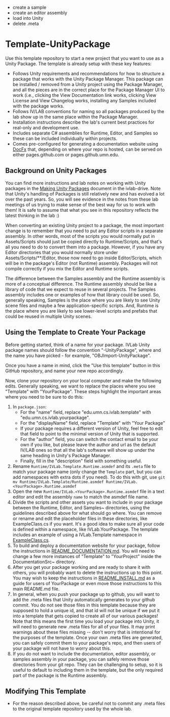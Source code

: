- create a sample
- create an editor assembly
- load into Unity
- delete .meta



# Template-UnityPackage

Use this template repository to start a new project that you want to use as a Unity Package.  The template is already setup with these key features:
- Follows Unity requirements and recommendations for how to structure a package that works with the Unity Package Manager.  This package can be installed / removed from a Unity project using the Package Manager, and all the pieces are in the correct place for the Package Manager UI to work (i.e., clicking the View Documentation link works, clicking View License and View Changelog works, installing any Samples included with the package works.
- Follows IV/LAB conventions for naming so all packages produced by the lab show up in the same place within the Package Manager.
- Installation instructions describe the lab's current best practices for real-only and development use.
- Includes separate C# assemblies for Runtime, Editor, and Samples so these can be included individually within projects.
- Comes pre-configured for generating a documentation website using [DocFx](https://dotnet.github.io/docfx/index.html) that, depending on where your repo is hosted, can be served on either pages.github.com or pages.github.umn.edu.


## Background on Unity Packages

You can find more instructions and lab notes on working with Unity packages in the [Making Unity Packages](https://docs.google.com/document/d/1BWo-OIJx3uG72XyvIiO-t1jVDnXKFhoxj-o5VYO5Gq0/edit?usp=sharing) document in the ivlab-drive.  Note that Unity's handling of Packages is still relatively new and has evolved a lot over the past years.  So, you will see evidence in the notes from these lab meetings of us trying to make sense of the best way for us to work with them!  It is safe to assume that what you see in this repository reflects the latest thinking in the lab :)

When converting an existing Unity project to a package, the most important change is to remember that you need to put any Editor scripts in a separate assembly.  In other words, most of the scripts you would normally put in Assets/Scripts should just be copied directly to Runtime/Scripts, and that's all you need to do to convert them into a package.  However, if you have any Editor directories that you would normally store under Assets/Scripts/**/Editor, those now need to go inside Editor/Scripts, which will be in the package's Editor (not Runtime) assembly.  Packages will not compile correctly if you mix the Editor and Runtime scripts.  

The difference between the Samples assembly and the Runtime assembly is more of a conceptual difference.  The Runtime assembly should be like a library of code that we expect to reuse in several projects.  The Samples assembly includes one or examples of how that library could be used.  So, generally speaking, Samples is the place where you are likely to see Unity scene files and maybe a few application-specific scripts.  And, Runtime is the place where you are likely to see lower-level scripts and prefabs that could be reused in multiple Unity scenes.


## Using the Template to Create Your Package

Before getting started, think of a name for your package. IVLab Unity package names should follow the convention "<YourPackage>-UnityPackage", where <YourPackage> and the name you have picked - for example, "OBJImport-UnityPackage".  

Once you have a name in mind, click the "Use this template" button in this GitHub repository, and name your new repo accordingly.

Now, clone your repository on your local computer and make the following edits.  Generally speaking, we want to replace the places where you see "Template" with "YourPackage".  These steps highlight the important areas where you need to be sure to do this:

1. In `package.json`:
    - For the "name" field, replace "edu.umn.cs.ivlab.template" with "edu.umn.cs.ivlab.yourpackage".
    - For the "displayName" field, replace "Template" with "Your Package"
    - If your package requires a different version of Unity, feel free to edit that field to point to the minimal version of Unity that is supported.
    - For the "author" field, you can switch the contact email to be your own if you like, but please leave the author and url as the default IV/LAB ones so that all the lab's software will show up under the same heading in Unity's Package Manager.
    - Finally, fill in the "description" field with something useful.
2. Rename `Runtime/IVLab.Template.Runtime.asmdef` and its `.meta` file to match your package name (only change the `Template` part, but you can add namespaces with extra dots if you need).  To do this with git, use ```git mv Runtime/IVLab.Template/Runtime.asmdef Runtime/IVLab.<YourPackage>.Runtime.asmdef```
3. Open the new `Runtime/IVLab.<YourPackage>.Runtime.asmdef` file in a text editor and edit the assembly `name` to match the asmdef file name.
4. Divide the scripts and other assets you want to include in your package between the Runtime, Editor, and Samples~ directories, using the guidelines described above for what should go where.  You can remove or rename and edit the placeholder files in these directories, like ExampleClass.cs if you want.  It's a good idea to make sure all your code is defined within a namespace, like IVLab.YourPackage.  The template includes an example of using a IVLab.Template namespace in  [ExampleClass.cs](Runtime/Scripts/ExampleClass.cs).
5. To build and deploy a documentation website for your package, follow the instructions in [README_DOCUMENTATION.md](README_DOCUMENTATION.md).  You will need to change a few more instances of "Template" to "YourProject" inside the DocumentationSrc~ directory.
6. After you get your package working and are ready to share it with others, you will probably want to delete the instructions up to this point.  You may wish to keep the instructions in [README_INSTALL.md](README_INSTALL.md) as a guide for users of YourPackage or even move those instructions to this main README.md file.
7. In general, when you push your package up to github, you will want to add the .meta files that Unity automatically generates to your github commit.  You do not see those files in this template because they are supposed to hold a unique id, and that id will not be unique if we put it into a template that gets copied to create all of our various packages!  Note that this means the first time you load your package into Unity, it will need to generate new .meta files for all of your files.  It may print warnings about these files missing -- don't worry that is intentional for the purposes of the template.  Once your own .meta files are generated, you can safely commit them to your package's repo, and then users of your package will not have to worry about this.
8. If you do not want to include the documentation, editor assembly, or samples assembly in your package, you can safely remove those directories from your git repo.  They can be challenging to setup, so it is useful to default to including them in the template, but the only required part of the package is the Runtime assembly.


## Modifying This Template

- For the reason described above, be careful not to commit any .meta files to the original template repository used by the whole lab.
